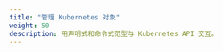 ```yaml
---
title: "管理 Kubernetes 对象"
weight: 50
description: 用声明式和命令式范型与 Kubernetes API 交互。
---
```


<!--
title: "Manage Kubernetes Objects"
description: Declarative and imperative paradigms for interacting with the Kubernetes API.
weight: 50
-->